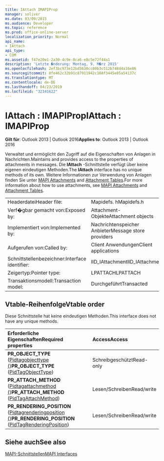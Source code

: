 ```yaml
---
title: IAttach IMAPIProp
manager: soliver
ms.date: 03/09/2015
ms.audience: Developer
ms.topic: reference
ms.prod: office-online-server
localization_priority: Normal
api_name:
- IAttach
api_type:
- COM
ms.assetid: f47e20e1-2a30-4c9e-8ca6-e8c5e72f44a1
description: 'Letzte �nderung: Montag, 9. M�rz 2015'
ms.openlocfilehash: 2ef3bc973e12bd5630cc00b3c512b748d4a16e86
ms.sourcegitcommit: 8fe462c32b91c87911942c188f3445e85a54137c
ms.translationtype: MT
ms.contentlocale: de-DE
ms.lasthandoff: 04/23/2019
ms.locfileid: "32341622"
---
```

# <a name="iattach--imapiprop"></a><span data-ttu-id="3668d-103">IAttach : IMAPIProp</span><span class="sxs-lookup"><span data-stu-id="3668d-103">IAttach : IMAPIProp</span></span>

  
  
<span data-ttu-id="3668d-104">**Gilt für**: Outlook 2013 | Outlook 2016</span><span class="sxs-lookup"><span data-stu-id="3668d-104">**Applies to**: Outlook 2013 | Outlook 2016</span></span> 
  
<span data-ttu-id="3668d-105">Verwaltet und ermöglicht den Zugriff auf die Eigenschaften von Anlagen in Nachrichten.</span><span class="sxs-lookup"><span data-stu-id="3668d-105">Maintains and provides access to the properties of attachments in messages.</span></span> <span data-ttu-id="3668d-106">Die **IAttach** -Schnittstelle verfügt über keine eigenen eindeutigen Methoden.</span><span class="sxs-lookup"><span data-stu-id="3668d-106">The **IAttach** interface has no unique methods of its own.</span></span> <span data-ttu-id="3668d-107">Weitere Informationen zur Verwendung von Anlagen finden Sie unter [MAPI Attachments](mapi-attachments.md) and [Attachment Tables](attachment-tables.md).</span><span class="sxs-lookup"><span data-stu-id="3668d-107">For more information about how to use attachments, see [MAPI Attachments](mapi-attachments.md) and [Attachment Tables](attachment-tables.md).</span></span> 
  
|||
|:-----|:-----|
|<span data-ttu-id="3668d-108">Headerdatei</span><span class="sxs-lookup"><span data-stu-id="3668d-108">Header file:</span></span>  <br/> |<span data-ttu-id="3668d-109">Mapidefs. h</span><span class="sxs-lookup"><span data-stu-id="3668d-109">Mapidefs.h</span></span>  <br/> |
|<span data-ttu-id="3668d-110">Verf�gbar gemacht von:</span><span class="sxs-lookup"><span data-stu-id="3668d-110">Exposed by:</span></span>  <br/> |<span data-ttu-id="3668d-111">Attachment-Objekte</span><span class="sxs-lookup"><span data-stu-id="3668d-111">Attachment objects</span></span>  <br/> |
|<span data-ttu-id="3668d-112">Implementiert von:</span><span class="sxs-lookup"><span data-stu-id="3668d-112">Implemented by:</span></span>  <br/> |<span data-ttu-id="3668d-113">Nachrichtenspeicher Anbieter</span><span class="sxs-lookup"><span data-stu-id="3668d-113">Message store providers</span></span>  <br/> |
|<span data-ttu-id="3668d-114">Aufgerufen von:</span><span class="sxs-lookup"><span data-stu-id="3668d-114">Called by:</span></span>  <br/> |<span data-ttu-id="3668d-115">Client Anwendungen</span><span class="sxs-lookup"><span data-stu-id="3668d-115">Client applications</span></span>  <br/> |
|<span data-ttu-id="3668d-116">Schnittstellenbezeichner:</span><span class="sxs-lookup"><span data-stu-id="3668d-116">Interface identifier:</span></span>  <br/> |<span data-ttu-id="3668d-117">IID_IAttachment</span><span class="sxs-lookup"><span data-stu-id="3668d-117">IID_IAttachment</span></span>  <br/> |
|<span data-ttu-id="3668d-118">Zeigertyp:</span><span class="sxs-lookup"><span data-stu-id="3668d-118">Pointer type:</span></span>  <br/> |<span data-ttu-id="3668d-119">LPATTACH</span><span class="sxs-lookup"><span data-stu-id="3668d-119">LPATTACH</span></span>  <br/> |
|<span data-ttu-id="3668d-120">Transaktionsmodell:</span><span class="sxs-lookup"><span data-stu-id="3668d-120">Transaction model:</span></span>  <br/> |<span data-ttu-id="3668d-121">Durchgeführt</span><span class="sxs-lookup"><span data-stu-id="3668d-121">Transacted</span></span>  <br/> |
   
## <a name="vtable-order"></a><span data-ttu-id="3668d-122">Vtable-Reihenfolge</span><span class="sxs-lookup"><span data-stu-id="3668d-122">Vtable order</span></span>

<span data-ttu-id="3668d-123">Diese Schnittstelle hat keine eindeutigen Methoden.</span><span class="sxs-lookup"><span data-stu-id="3668d-123">This interface does not have any unique methods.</span></span>
  
|<span data-ttu-id="3668d-124">**Erforderliche Eigenschaften**</span><span class="sxs-lookup"><span data-stu-id="3668d-124">**Required properties**</span></span>|<span data-ttu-id="3668d-125">**Access**</span><span class="sxs-lookup"><span data-stu-id="3668d-125">**Access**</span></span>|
|:-----|:-----|
|<span data-ttu-id="3668d-126">**PR_OBJECT_TYPE** ([Pidtagobjecttype (](pidtagobjecttype-canonical-property.md))</span><span class="sxs-lookup"><span data-stu-id="3668d-126">**PR_OBJECT_TYPE** ([PidTagObjectType](pidtagobjecttype-canonical-property.md))</span></span>  <br/> |<span data-ttu-id="3668d-127">Schreibgeschützt</span><span class="sxs-lookup"><span data-stu-id="3668d-127">Read-only</span></span>  <br/> |
|<span data-ttu-id="3668d-128">**PR_ATTACH_METHOD** ([Pidtagattachmethod (](pidtagattachmethod-canonical-property.md))</span><span class="sxs-lookup"><span data-stu-id="3668d-128">**PR_ATTACH_METHOD** ([PidTagAttachMethod](pidtagattachmethod-canonical-property.md))</span></span>  <br/> |<span data-ttu-id="3668d-129">Lesen/Schreiben</span><span class="sxs-lookup"><span data-stu-id="3668d-129">Read/write</span></span>  <br/> |
|<span data-ttu-id="3668d-130">**PR_RENDERING_POSITION** ([Pidtagrenderingposition (](pidtagrenderingposition-canonical-property.md))</span><span class="sxs-lookup"><span data-stu-id="3668d-130">**PR_RENDERING_POSITION** ([PidTagRenderingPosition](pidtagrenderingposition-canonical-property.md))</span></span>  <br/> |<span data-ttu-id="3668d-131">Lesen/Schreiben</span><span class="sxs-lookup"><span data-stu-id="3668d-131">Read/write</span></span>  <br/> |
   
## <a name="see-also"></a><span data-ttu-id="3668d-132">Siehe auch</span><span class="sxs-lookup"><span data-stu-id="3668d-132">See also</span></span>



[<span data-ttu-id="3668d-133">MAPI-Schnittstellen</span><span class="sxs-lookup"><span data-stu-id="3668d-133">MAPI Interfaces</span></span>](mapi-interfaces.md)

